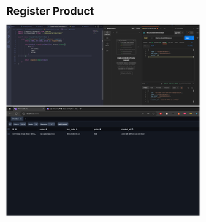 # Register Product

<img src="./screenshots/screenshot.png">
<img src="./screenshots/screenshot1.png">
